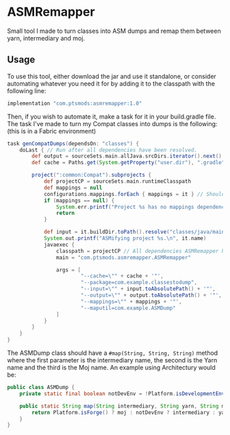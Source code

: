 # ASMRemapper
Small tool I made to turn classes into ASM dumps and remap them between yarn, intermediary and moj.

## Usage
To use this tool, either download the jar and use it standalone, or consider automating whatever you need it for by adding it to the classpath with the following line:
```gradle
implementation "com.ptsmods:asmremapper:1.0"
```

Then, if you wish to automate it, make a task for it in your build.gradle file. The task I've made to turn my Compat classes into dumps is the following:  
(this is in a Fabric environment)
```gradle
task genCompatDumps(dependsOn: "classes") {
    doLast { // Run after all dependencies have been resolved.
        def output = sourceSets.main.allJava.srcDirs.iterator().next().toPath().resolve("com/example/dumps")
        def cache = Paths.get(System.getProperty("user.dir"), ".gradle").toAbsolutePath().toString()

        project(":common:Compat").subprojects {
            def projectCP = sourceSets.main.runtimeClasspath
            def mappings = null
            configurations.mappings.forEach { mappings = it } // Should only be one entry
            if (mappings == null) {
                System.err.printf("Project %s has no mappings dependency, skipping.\n", it.name)
                return
            }

            def input = it.buildDir.toPath().resolve("classes/java/main/com/example/classestodump")
            System.out.printf("ASMifying project %s.\n", it.name)
            javaexec {
                classpath = projectCP // All dependencies ASMRemapper has are already present on this classpath, including the necessary Minecraft jar.
                main = "com.ptsmods.asmremapper.ASMRemapper"

                args = [
                        "--cache=\"" + cache + '"',
                        "--package=com.example.classestodump",
                        "--input=\"" + input.toAbsolutePath() + '"',
                        "--output=\"" + output.toAbsolutePath() + '"',
                        "--mappings=\"" + mappings + '"',
                        "--maputil=com.example.ASMDump"
                ]
            }
        }
    }
}
```

The ASMDump class should have a `#map(String, String, String)` method where the first parameter is the intermediary name, the second is the Yarn name and the third is the Moj name. An example using Architectury would be:
```java
public class ASMDump {
    private static final boolean notDevEnv = !Platform.isDevelopmentEnvironment();

    public static String map(String intermediary, String yarn, String moj) {
        return Platform.isForge() ? moj : notDevEnv ? intermediary : yarn;
    }
}
```
